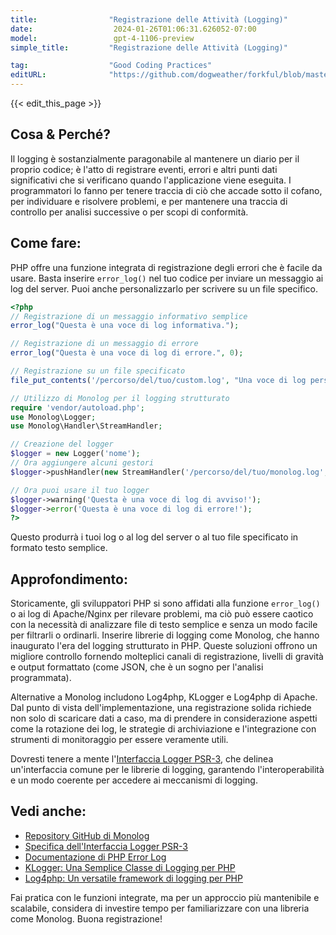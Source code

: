 ```yaml
---
title:                "Registrazione delle Attività (Logging)"
date:                  2024-01-26T01:06:31.626052-07:00
model:                 gpt-4-1106-preview
simple_title:         "Registrazione delle Attività (Logging)"

tag:                  "Good Coding Practices"
editURL:              "https://github.com/dogweather/forkful/blob/master/content/it/php/logging.md"
---
```


{{< edit_this_page >}}

## Cosa & Perché?

Il logging è sostanzialmente paragonabile al mantenere un diario per il proprio codice; è l'atto di registrare eventi, errori e altri punti dati significativi che si verificano quando l'applicazione viene eseguita. I programmatori lo fanno per tenere traccia di ciò che accade sotto il cofano, per individuare e risolvere problemi, e per mantenere una traccia di controllo per analisi successive o per scopi di conformità.

## Come fare:

PHP offre una funzione integrata di registrazione degli errori che è facile da usare. Basta inserire `error_log()` nel tuo codice per inviare un messaggio ai log del server. Puoi anche personalizzarlo per scrivere su un file specifico.

```php
<?php
// Registrazione di un messaggio informativo semplice
error_log("Questa è una voce di log informativa.");

// Registrazione di un messaggio di errore
error_log("Questa è una voce di log di errore.", 0);

// Registrazione su un file specificato
file_put_contents('/percorso/del/tuo/custom.log', "Una voce di log personalizzata.\n", FILE_APPEND);

// Utilizzo di Monolog per il logging strutturato
require 'vendor/autoload.php';
use Monolog\Logger;
use Monolog\Handler\StreamHandler;

// Creazione del logger
$logger = new Logger('nome');
// Ora aggiungere alcuni gestori
$logger->pushHandler(new StreamHandler('/percorso/del/tuo/monolog.log', Logger::WARNING));

// Ora puoi usare il tuo logger
$logger->warning('Questa è una voce di log di avviso!');
$logger->error('Questa è una voce di log di errore!');
?>
```

Questo produrrà i tuoi log o al log del server o al tuo file specificato in formato testo semplice.

## Approfondimento:

Storicamente, gli sviluppatori PHP si sono affidati alla funzione `error_log()` o ai log di Apache/Nginx per rilevare problemi, ma ciò può essere caotico con la necessità di analizzare file di testo semplice e senza un modo facile per filtrarli o ordinarli. Inserire librerie di logging come Monolog, che hanno inaugurato l'era del logging strutturato in PHP. Queste soluzioni offrono un migliore controllo fornendo molteplici canali di registrazione, livelli di gravità e output formattato (come JSON, che è un sogno per l'analisi programmata).

Alternative a Monolog includono Log4php, KLogger e Log4php di Apache. Dal punto di vista dell'implementazione, una registrazione solida richiede non solo di scaricare dati a caso, ma di prendere in considerazione aspetti come la rotazione dei log, le strategie di archiviazione e l'integrazione con strumenti di monitoraggio per essere veramente utili.

Dovresti tenere a mente l'[Interfaccia Logger PSR-3](https://www.php-fig.org/psr/psr-3/), che delinea un'interfaccia comune per le librerie di logging, garantendo l'interoperabilità e un modo coerente per accedere ai meccanismi di logging.

## Vedi anche:

- [Repository GitHub di Monolog](https://github.com/Seldaek/monolog)
- [Specifica dell'Interfaccia Logger PSR-3](https://www.php-fig.org/psr/psr-3/)
- [Documentazione di PHP Error Log](https://www.php.net/manual/en/function.error-log.php)
- [KLogger: Una Semplice Classe di Logging per PHP](https://github.com/katzgrau/KLogger)
- [Log4php: Un versatile framework di logging per PHP](https://logging.apache.org/log4php/)

Fai pratica con le funzioni integrate, ma per un approccio più mantenibile e scalabile, considera di investire tempo per familiarizzare con una libreria come Monolog. Buona registrazione!
